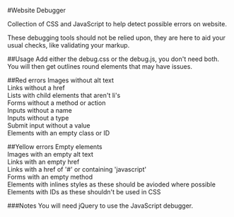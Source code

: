 #Website Debugger

Collection of CSS and JavaScript to help detect possible errors on website.

These debugging tools should not be relied upon, they are here to aid your usual checks, like validating your markup.

##Usage
Add either the debug.css or the debug.js, you don't need both. You will then get outlines round elements that may have issues.

##Red errors
Images without alt text  
Links without a href  
Lists with child elements that aren't li's  
Forms without a method or action  
Inputs without a name  
Inputs without a type  
Submit input without a value  
Elements with an empty class or ID

##Yellow errors
Empty elements  
Images with an empty alt text  
Links with an empty href  
Links with a href of '#' or containing 'javascript'  
Forms with an empty method  
Elements with inlines styles as these should be avioded where possible  
Elements with IDs as these shouldn't be used in CSS

###Notes
You will need jQuery to use the JavaScript debugger.